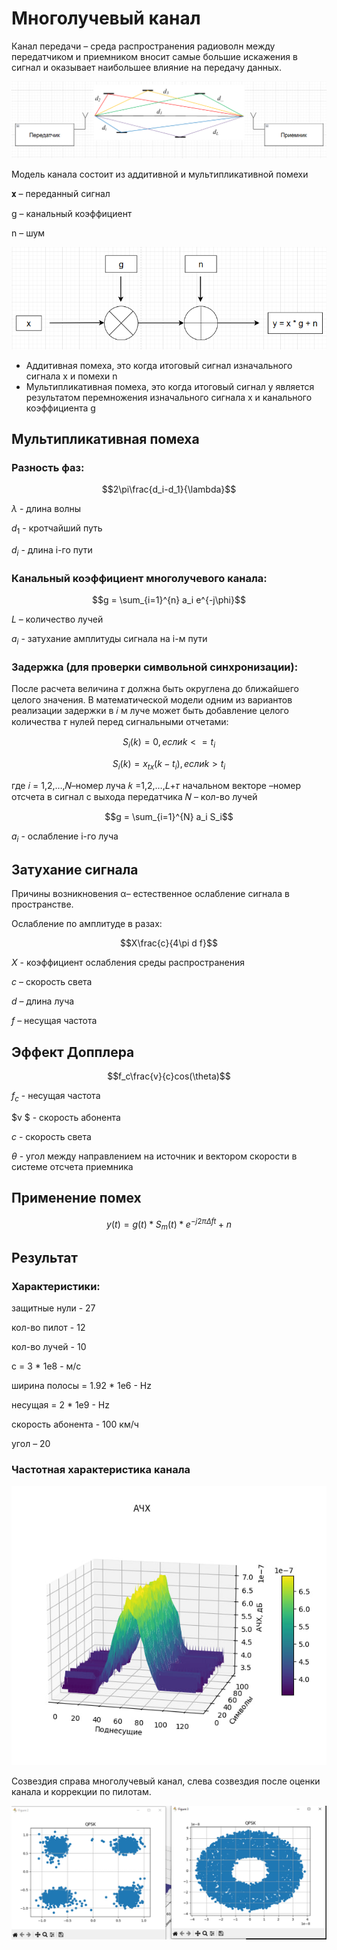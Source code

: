 # Многолучевый канал

Канал передачи – среда распространения радиоволн между передатчиком и приемником вносит самые большие искажения в сигнал и оказывает наибольшее влияние на передачу данных.

<img src = "photo\mul.png">

Модель канала состоит из аддитивной и мультипликативной помехи

𝐱 – переданный сигнал 

g – канальный коэффициент

n – шум

<img src = "photo\ng.png">

- Аддитивная помеха, это когда итоговый сигнал изначального сигнала x и помехи n
-  Мультипликативная помеха, это когда итоговый сигнал y является результатом перемножения изначального сигнала x и канального коэффициента g

## Мультипликативная помеха

### Разность фаз:

$$2\pi\frac{d_i-d_1}{\lambda}$$


$\lambda$ - длина волны

$d_1$ - кротчайший путь

$d_i$ - длина i-го пути


### Канальный коэффициент многолучевого канала:


$$g = \sum_{i=1}^{n} a_i e^{-j\phi}$$

$L$ – количество лучей

$a_i$ - затухание амплитуды сигнала на i-м пути 

### Задержка (для проверки символьной синхронизации):
После расчета величина 𝜏 должна быть округлена до ближайшего целого значения. В математической модели одним из вариантов реализации задержки в 𝑖 м луче может быть добавление целого количества 𝜏 нулей перед сигнальными отчетами:

$$S_i(k)=0 ,если k <= t_i$$

$$S_i(k)= x_{tx}(k-t_i) ,если k > t_i$$

где 𝑖 = 1,2,…,𝑁–номер луча 𝑘 =1,2,…,𝐿+𝜏 начальном векторе –номер отсчета в сигнал с выхода передатчика
𝑁 – кол-во лучей

$$g = \sum_{i=1}^{N} a_i S_i$$

$a_i$ - ослабление i-го луча


## Затухание сигнала
Причины возникновения α– естественное ослабление сигнала в пространстве.

Ослабление по амплитуде в разах:

$$X\frac{c}{4\pi d f}$$

$X$ - коэффициент ослабления среды распространения

$c$ – скорость света

$d$ – длина луча

$f$ – несущая частота

## Эффект Допплера

$$f_c\frac{v}{c}cos(\theta)$$


$f_c$ - несущая частота

$v $ - скорость абонента

$c$ - скорость света

$\theta$ - угол между направлением на источник и вектором скорости в системе отсчета приемника

## Применение помех

$$y(t) = g(t)* S_m(t) * e^{-j2\pi\Delta ft} + n$$

## Результат
### Характеристики:

защитные нули - 27

кол-во пилот - 12

кол-во лучей - 10

c = 3 * 1e8  - м/с

ширина полосы = 1.92 * 1e6 - Hz

несущая = 2 * 1e9 - Hz

скорость абонента - 100 км/ч

угол – 20
### Частотная характеристика канала

<img src = "photo\ach.png">

Созвездия справа многолучевый канал, слева созвездия после оценки канала и коррекции по пилотам.

<img src = "photo\qa.png">
